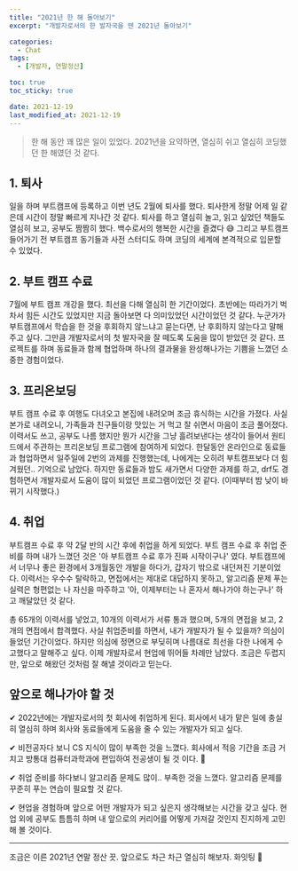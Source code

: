 ```yaml
---
title: "2021년 한 해 돌아보기"
excerpt: "개발자로서의 한 발자국을 뗀 2021년 돌아보기"

categories:
  - Chat
tags:
  - [개발자, 연말정산]

toc: true
toc_sticky: true

date: 2021-12-19
last_modified_at: 2021-12-19
---
```


> 한 해 동안 꽤 많은 일이 있었다. 2021년을 요약하면, 열심히 쉬고 열심히 코딩했던 한 해였던 것 같다.

## 1. 퇴사

일을 하며 부트캠프에 등록하고 이번 년도 2월에 퇴사를 했다. 퇴사한게 정말 어제 일 같은데 시간이 정말 빠르게 지나간 것 같다. 퇴사를 하고 열심히 놀고, 읽고 싶었던 책들도 열심히 보고, 공부도 짬짬히 했다. 백수로서의 행복한 시간을 즐겼다 😅 그리고 부트캠프 들어가기 전 부트캠프 동기들과 사전 스터디도 하며 코딩의 세계에 본격적으로 입문할 수 있었다.

## 2. 부트 캠프 수료

7월에 부트 캠프 개강을 했다. 최선을 다해 열심히 한 기간이었다. 초반에는 따라가기 벅차서 힘든 시간도 있었지만 지금 돌아보면 다 의미있었던 시간이었던 것 같다. 누군가가 부트캠프에서 학습을 한 것을 후회하지 않느냐고 묻는다면, 난 후회하지 않는다고 말해주고 싶다. 그만큼 개발자로서의 첫 발자국을 잘 떼도록 도움을 많이 받았던 것 같다. 프로젝트를 하며 동료들과 함께 협업하며 하나의 결과물을 완성해나가는 기쁨을 느꼈던 소중한 경험이었다.

## 3. 프리온보딩

부트 캠프 수료 후 여행도 다녀오고 본집에 내려오며 조금 휴식하는 시간을 가졌다. 사실 본가로 내려오니, 가족들과 친구들이랑 맛있는 거 먹고 잘 쉬면서 마음이 조금 풀어졌다. 이력서도 쓰고, 공부도 나름 했지만 뭔가 시간을 그냥 흘려보낸다는 생각이 들어서 원티드에서 주관하는 프리온보딩 프로그램에 참여하게 되었다. 한달동안 온라인으로 동료들과 협업하면서 일주일에 2번의 과제를 진행했는데, 나에게는 오히려 부트캠프보다 더 힘겨웠던.. 기억으로 남았다. 하지만 동료들과 밤도 새가면서 다양한 과제를 하고, drf도 경험하면서 개발자로서 도움이 많이 되었던 프로그램이었던 것 같다. (이때부터 밤 낮이 바뀌기 시작했다.)

## 4. 취업

부트캠프 수료 후 약 2달 반의 시간 후에 취업을 하게 되었다. 부트 캠프 수료 후 취업 준비를 하며 내가 느꼈던 것은 '아 부트캠프 수료 후가 진짜 시작이구나' 였다. 부트캠프에서 너무나 좋은 환경에서 3개월동안 개발을 하다가, 갑자기 밖으로 내던져진 기분이었다. 이력서는 우수수 탈락하고, 면접에서는 제대로 대답하지 못하고, 알고리즘 문제 푸는 실력은 형편없는 나 자신을 마주하고 '아, 이제부터는 나 혼자서 해나가야 하는구나' 하고 깨달았던 것 같다.

총 65개의 이력서를 넣었고, 10개의 이력서가 서류 통과 했으며, 5개의 면접을 보고, 2개의 면접에서 합격했다. 사실 취업준비를 하면서, 내가 개발자가 될 수 있을까? 의심이 들었던 기간이었다. 하지만 의심에 정면으로 부딪히며 나름대로 최선을 다한 나에게 수고했다고 말해주고 싶다. 이제 개발자로서 현업에 뛰어들 차례만 남았다. 조금은 두렵지만, 앞으로 해왔던 것처럼 잘 해낼 것이라고 믿는다.

## 앞으로 해나가야 할 것

✔ 2022년에는 개발자로서의 첫 회사에 취업하게 된다. 회사에서 내가 맡은 일에 충실히 열심히 하며 회사와 동료들에게 도움을 줄 수 있는 개발자가 되고 싶다.

✔ 비전공자다 보니 CS 지식이 많이 부족한 것을 느꼈다. 회사에서 적응 기간을 조금 거치고 방통대 컴퓨터과학과에 편입하여 전공생이 될 것 이다. 🙂

✔ 취업 준비를 하다보니 알고리즘 문제도 많이.. 부족한 것을 느꼈다. 알고리즘 문제를 꾸준히 푸는 연습이 필요할 것 같다.

✔ 현업을 경험하며 앞으로 어떤 개발자가 되고 싶은지 생각해보는 시간을 갖고 싶다. 현업 외에 공부도 틈틈히 하며 내 앞으로의 커리어를 어떻게 가져갈 것인지 진지하게 고민해 볼 것이다.

---

조금은 이른 2021년 연말 정산 끗. 앞으로도 차근 차근 열심히 해보자. 화잇팅 💪
